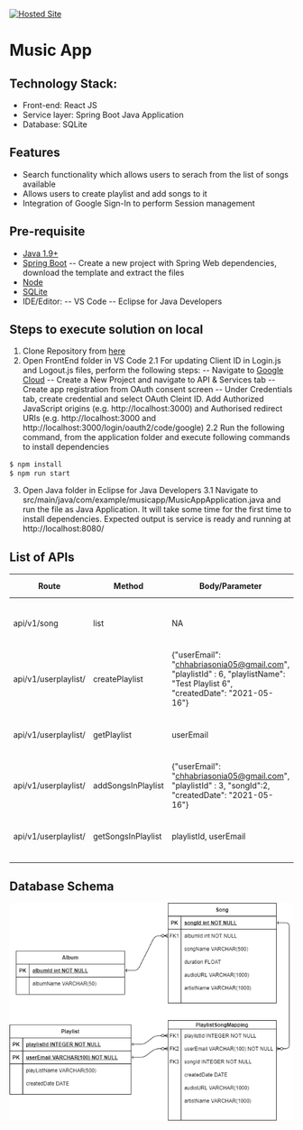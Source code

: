 [![Hosted Site](https://img.shields.io/badge/Live%20-Dashboard-green)](https://music-webapp-sc.herokuapp.com/)
# Music App

## Technology Stack:
- Front-end: React JS
- Service layer: Spring Boot Java Application
- Database: SQLite

## Features

- Search functionality which allows users to serach from the list of songs available
- Allows users to create playlist and add songs to it
- Integration of Google Sign-In to perform Session management

## Pre-requisite 
- [Java 1.9+](http://www.oracle.com/technetwork/java/javase/downloads/index.html)  
- [Spring Boot](https://spring.io/tools/sts/all) 
-- Create a new project with Spring Web dependencies, download the template and extract the files
- [Node](https://nodejs.org/en/download/)
- [SQLite](https://www.sqlite.org/download.html) 
- IDE/Editor:
-- VS Code
-- Eclipse for Java Developers


## Steps to execute solution on local
1. Clone Repository from [here](https://github.com/SoniaChhabria/music-app.git)
2. Open FrontEnd folder in VS Code
2.1 For updating Client ID in Login.js and Logout.js files, perform the following steps:
-- Navigate to [Google Cloud](https://console.cloud.google.com/)
-- Create a New Project and navigate to API & Services tab
-- Create app registration from OAuth consent screen
-- Under Credentials tab, create credential and select OAuth Cleint ID. Add Authorized JavaScript origins (e.g. http://localhost:3000) and Authorised redirect URIs (e.g. http://localhost:3000 and http://localhost:3000/login/oauth2/code/google)
2.2 Run the following command, from the application folder and execute following commands to install dependencies
```
$ npm install
$ npm run start
```
3. Open Java folder in Eclipse for Java Developers 
3.1 Navigate to src/main/java/com/example/musicapp/MusicAppApplication.java and run the file as Java Application. It will take some time for the first time to install dependencies. Expected output is service is ready and running at http://localhost:8080/

## List of APIs

Route | Method |Body/Parameter | Sample Response | Description |
|---|---|---|---|---|
|api/v1/song |list | NA | ![](Images/GetSongs.PNG) | Used to get list of Songs from SQLite Database |
|api/v1/userplaylist/ |createPlaylist | {"userEmail": "chhabriasonia05@gmail.com", "playlistId" : 6, "playlistName": "Test Playlist 6", "createdDate": "2021-05-16"} | ![](Images/CreatePlaylist.PNG) | Creates playlist for logged-in user  |
|api/v1/userplaylist/ |getPlaylist | userEmail |![](Images/GetPlaylist.PNG)| Used to get playlist created by logged-in user |
|api/v1/userplaylist/ |addSongsInPlaylist | {"userEmail": "chhabriasonia05@gmail.com", "playlistId" : 3, "songId":2, "createdDate": "2021-05-16"} | ![](Images/AddSongsInPlaylist.PNG) | Used to add songs in playlist |
|api/v1/userplaylist/ |getSongsInPlaylist | playlistId, userEmail | ![](Images/GetSongsInPlaylist.PNG) | Used to get songs in playlist for logged-in user |


## Database Schema
![](Images/MusicAppSchema.png)